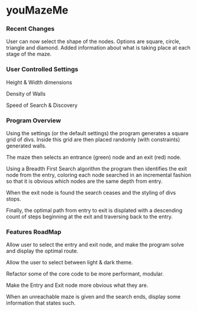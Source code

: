 # youMazeMe

### Recent Changes

User can now select the shape of the nodes. Options are square, circle, triangle and diamond.
Added information about what is taking place at each stage of the maze.

### User Controlled Settings

Height & Width dimensions

Density of Walls

Speed of Search & Discovery

### Program Overview

Using the settings (or the default settings) the program generates a square grid of divs. Inside this grid are then placed randomly (with constraints) generated walls. 

The maze then selects an entrance (green) node and an exit (red) node. 

Using a Breadth First Search algorithm the program then identifies the exit node from the entry, coloring each node searched in an incremental fashion so that it is obvious which nodes are the same depth from entry. 

When the exit node is found the search ceases and the styling of divs stops. 

Finally, the optimal path from entry to exit is displated with a descending count of steps beginning at the exit and traversing back to the entry.

### Features RoadMap

Allow user to select the entry and exit node, and make the program solve and display the optimal route.

Allow the user to select between light & dark theme.

Refactor some of the core code to be more performant, modular.

Make the Entry and Exit node more obvious what they are.

When an unreachable maze is given and the search ends, display some information that states such.





		

